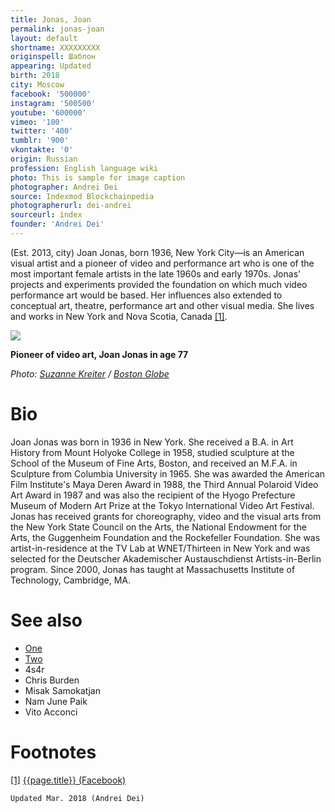 ```yaml
---
title: Jonas, Joan
permalink: jonas-joan
layout: default
shortname: XXXXXXXXX
originspell: Шаблон
appearing: Updated
birth: 2018
city: Moscow
facebook: '500000'
instagram: '500500'
youtube: '600000'
vimeo: '100'
twitter: '400'
tumblr: '900'
vkontakte: '0'
origin: Russian
profession: English language wiki
photo: This is sample for image caption
photographer: Andrei Dei
source: Indexmod Blockchainpedia
photographerurl: dei-andrei
sourceurl: index
founder: 'Andrei Dei'
---
```


(Est. 2013, city) Joan Jonas, born 1936, New York City—is an American visual artist and a pioneer of video and performance art who is one of the most important female artists in the late 1960s and early 1970s. Jonas' projects and experiments provided the foundation on which much video performance art would be based. Her influences also extended to conceptual art, theatre, performance art and other visual media. She lives and works in New York and Nova Scotia, Canada <span id="a1">[\[1\]](#f1)</span>.

![](/encyclopedia/images/jonas.jpg)

**Pioneer of video art, Joan Jonas in age 77**

*Photo: [Suzanne Kreiter](index) / [Boston Globe](index)*

# Bio

Joan Jonas was born in 1936 in New York. She received a B.A. in Art History from Mount Holyoke College in 1958, studied sculpture at the School of the Museum of Fine Arts, Boston, and received an M.F.A. in Sculpture from Columbia University in 1965. She was awarded the American Film Institute's Maya Deren Award in 1988, the Third Annual Polaroid Video Art Award in 1987 and was also the recipient of the Hyogo Prefecture Museum of Modern Art Prize at the Tokyo International Video Art Festival. Jonas has received grants for choreography, video and the visual arts from the New York State Council on the Arts, the National Endowment for the Arts, the Guggenheim Foundation and the Rockefeller Foundation. She was artist-in-residence at the TV Lab at WNET/Thirteen in New York and was selected for the Deutscher Akademischer Austauschdienst Artists-in-Berlin program. Since 2000, Jonas has taught at Massachusetts Institute of Technology, Cambridge, MA.


# See also

+ [One](index)
+ [Two](index)
+ 4s4r
+ Chris Burden
+ Misak Samokatjan
+ Nam June Paik
+ Vito Acconci

# Footnotes

[[1]](#a1) <span id="f1"></span> [{{page.title}} (Facebook)](http://www.eai.org/artistBio.htm?id=408)


`Updated Mar. 2018 (Andrei Dei)`
